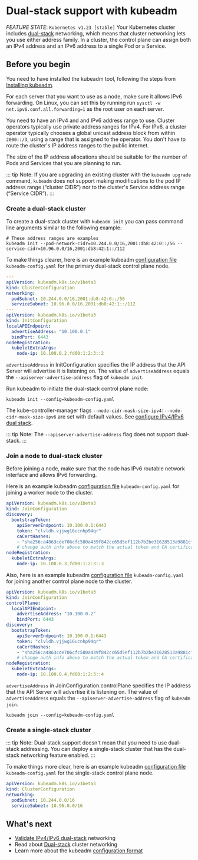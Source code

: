 # Dual-stack support with kubeadm

*FEATURE STATE*: `Kubernetes v1.23 [stable]`
Your Kubernetes cluster includes [dual-stack](https://kubernetes.io/docs/concepts/services-networking/dual-stack/) networking, which means that cluster networking lets you use either address family. In a cluster, the control plane can assign both an IPv4 address and an IPv6 address to a single Pod or a Service.

## Before you begin

You need to have installed the kubeadm tool, following the steps from [Installing kubeadm](https://kubernetes.io/docs/setup/production-environment/tools/kubeadm/install-kubeadm/).

For each server that you want to use as a node, make sure it allows IPv6 forwarding. On Linux, you can set this by running run `sysctl -w net.ipv6.conf.all.forwarding=1` as the root user on each server.

You need to have an IPv4 and and IPv6 address range to use. Cluster operators typically use private address ranges for IPv4. For IPv6, a cluster operator typically chooses a global unicast address block from within `2000::/3`, using a range that is assigned to the operator. You don't have to route the cluster's IP address ranges to the public internet.

The size of the IP address allocations should be suitable for the number of Pods and Services that you are planning to run.

::: tip Note: 
If you are upgrading an existing cluster with the `kubeadm upgrade` command, `kubeadm` does not support making modifications to the pod IP address range (“cluster CIDR”) nor to the cluster's Service address range (“Service CIDR”).
:::

### Create a dual-stack cluster

To create a dual-stack cluster with `kubeadm init` you can pass command line arguments similar to the following example:

```shell
# These address ranges are examples
kubeadm init --pod-network-cidr=10.244.0.0/16,2001:db8:42:0::/56 --service-cidr=10.96.0.0/16,2001:db8:42:1::/112
```

To make things clearer, here is an example kubeadm [configuration file](https://kubernetes.io/docs/reference/config-api/kubeadm-config.v1beta3/) `kubeadm-config.yaml` for the primary dual-stack control plane node.

```yaml
---
apiVersion: kubeadm.k8s.io/v1beta3
kind: ClusterConfiguration
networking:
  podSubnet: 10.244.0.0/16,2001:db8:42:0::/56
  serviceSubnet: 10.96.0.0/16,2001:db8:42:1::/112
---
apiVersion: kubeadm.k8s.io/v1beta3
kind: InitConfiguration
localAPIEndpoint:
  advertiseAddress: "10.100.0.1"
  bindPort: 6443
nodeRegistration:
  kubeletExtraArgs:
    node-ip: 10.100.0.2,fd00:1:2:3::2
```

`advertiseAddress` in InitConfiguration specifies the IP address that the API Server will advertise it is listening on. The value of `advertiseAddress` equals the `--apiserver-advertise-address` flag of `kubeadm init`.

Run kubeadm to initiate the dual-stack control plane node:

```shell
kubeadm init --config=kubeadm-config.yaml
```

The kube-controller-manager flags `--node-cidr-mask-size-ipv4|--node-cidr-mask-size-ipv6` are set with default values. See [configure IPv4/IPv6 dual stack](https://kubernetes.io/docs/concepts/services-networking/dual-stack#configure-ipv4-ipv6-dual-stack).

::: tip Note: 
The `--apiserver-advertise-address` flag does not support dual-stack.
:::

### Join a node to dual-stack cluster

Before joining a node, make sure that the node has IPv6 routable network interface and allows IPv6 forwarding.

Here is an example kubeadm [configuration file](https://kubernetes.io/docs/reference/config-api/kubeadm-config.v1beta3/) `kubeadm-config.yaml` for joining a worker node to the cluster.

```yaml
apiVersion: kubeadm.k8s.io/v1beta3
kind: JoinConfiguration
discovery:
  bootstrapToken:
    apiServerEndpoint: 10.100.0.1:6443
    token: "clvldh.vjjwg16ucnhp94qr"
    caCertHashes:
    - "sha256:a4863cde706cfc580a439f842cc65d5ef112b7b2be31628513a9881cf0d9fe0e"
    # change auth info above to match the actual token and CA certificate hash for your cluster
nodeRegistration:
  kubeletExtraArgs:
    node-ip: 10.100.0.3,fd00:1:2:3::3
```

Also, here is an example kubeadm [configuration file](https://kubernetes.io/docs/reference/config-api/kubeadm-config.v1beta3/) `kubeadm-config.yaml` for joining another control plane node to the cluster.

```yaml
apiVersion: kubeadm.k8s.io/v1beta3
kind: JoinConfiguration
controlPlane:
  localAPIEndpoint:
    advertiseAddress: "10.100.0.2"
    bindPort: 6443
discovery:
  bootstrapToken:
    apiServerEndpoint: 10.100.0.1:6443
    token: "clvldh.vjjwg16ucnhp94qr"
    caCertHashes:
    - "sha256:a4863cde706cfc580a439f842cc65d5ef112b7b2be31628513a9881cf0d9fe0e"
    # change auth info above to match the actual token and CA certificate hash for your cluster
nodeRegistration:
  kubeletExtraArgs:
    node-ip: 10.100.0.4,fd00:1:2:3::4
```

`advertiseAddress` in JoinConfiguration.controlPlane specifies the IP address that the API Server will advertise it is listening on. The value of `advertiseAddress` equals the `--apiserver-advertise-address` flag of `kubeadm join`.

```shell
kubeadm join --config=kubeadm-config.yaml
```

### Create a single-stack cluster

::: tip Note: 
Dual-stack support doesn't mean that you need to use dual-stack addressing. You can deploy a single-stack cluster that has the dual-stack networking feature enabled.
:::

To make things more clear, here is an example kubeadm [configuration file](https://kubernetes.io/docs/reference/config-api/kubeadm-config.v1beta3/) `kubeadm-config.yaml` for the single-stack control plane node.

```yaml
apiVersion: kubeadm.k8s.io/v1beta3
kind: ClusterConfiguration
networking:
  podSubnet: 10.244.0.0/16
  serviceSubnet: 10.96.0.0/16
```

## What's next

- [Validate IPv4/IPv6 dual-stack](https://kubernetes.io/docs/tasks/network/validate-dual-stack) networking
- Read about [Dual-stack](https://kubernetes.io/docs/concepts/services-networking/dual-stack/) cluster networking
- Learn more about the kubeadm [configuration format](https://kubernetes.io/docs/reference/config-api/kubeadm-config.v1beta3/)